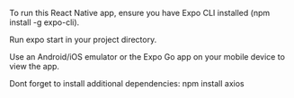 To run this React Native app, ensure you have Expo CLI installed (npm install -g expo-cli).

Run expo start in your project directory.

Use an Android/iOS emulator or the Expo Go app on your mobile device to view the app.

Dont forget to install additional dependencies:
npm install axios
